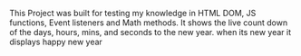This Project was built for testing my knowledge in HTML DOM, JS functions, Event listeners and Math methods.
It shows the live count down of the days, hours, mins, and seconds to the new year.
when its new year it displays happy new year
